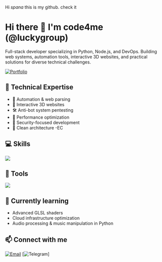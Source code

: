 Hi _spana_ this is my github.
check it
# Hi there 👋 I'm code4me (@luckygroup)

Full-stack developer specializing in Python, Node.js, and DevOps. Building web systems, automation tools, interactive 3D websites, and practical solutions for diverse technical challenges.

[![Portfolio](https://img.shields.io/badge/code4me.com-blue)](https://harukidev777.dev)

## 🔧 Technical Expertise
- 🤖 Automation & web parsing
- 🌌 Interactive 3D websites
- 🛠️ Anti-bot system pentesting
- 🚀 Performance optimization
- 🔐 Security-focused development
- 🧩 Clean architecture
-EC

## 💻 Skills
<p align="left">
  <a href="https://skillicons.dev">
    <img src="https://skillicons.dev/icons?i=python,js,ts,html,css,react,vite,threejs,nodejs,django,flask,fastapi,selenium,postgres,sqlite,nginx,docker,git,linux,cloudflare,blender,bots" />
  </a>
</p>

## 🔨 Tools
<p align="left">
  <a href="https://skillicons.dev">
    <img src="https://skillicons.dev/icons?i=linux,debian,windows,pycharm,vscode,blender" />
  </a>
</p>

## 🌱 Currently learning
- Advanced GLSL shaders
- Cloud infrastructure optimization
- Audio processing & music manipulation in Python

## 📫 Connect with me
[![Email](https://img.shields.io/badge/Email-contact@techinz.dev-red)](mailto:michizoeharuki@gmail.com)
[![Telegram](https://img.shields.io/badge/Telegram-@playweb3-0088cc)]
